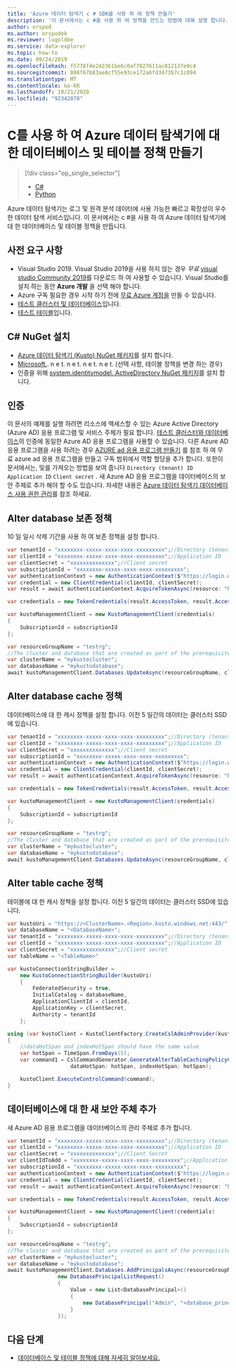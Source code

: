 ```yaml
---
title: 'Azure 데이터 탐색기 c # SDK를 사용 하 여 정책 만들기'
description: '이 문서에서는 c #을 사용 하 여 정책을 만드는 방법에 대해 설명 합니다.'
author: orspod
ms.author: orspodek
ms.reviewer: lugoldbe
ms.service: data-explorer
ms.topic: how-to
ms.date: 09/24/2019
ms.openlocfilehash: f5778f4e242361be6c0af7827611ac812137e9c4
ms.sourcegitcommit: 898f67b83ae8cf55e93ce172a6fd3473b7c1c094
ms.translationtype: MT
ms.contentlocale: ko-KR
ms.lasthandoff: 10/21/2020
ms.locfileid: "92342878"
---
```

# <a name="create-database-and-table-policies-for-azure-data-explorer-by-using-c"></a>C를 사용 하 여 Azure 데이터 탐색기에 대 한 데이터베이스 및 테이블 정책 만들기 #

> [!div class="op_single_selector"]
> * [C#](database-table-policies-csharp.md)
> * [Python](database-table-policies-python.md)
>

Azure 데이터 탐색기는 로그 및 원격 분석 데이터에 사용 가능한 빠르고 확장성이 우수한 데이터 탐색 서비스입니다. 이 문서에서는 c #을 사용 하 여 Azure 데이터 탐색기에 대 한 데이터베이스 및 테이블 정책을 만듭니다.

## <a name="prerequisites"></a>사전 요구 사항

* Visual Studio 2019. Visual Studio 2019을 사용 하지 않는 경우 *무료* [visual studio Community 2019](https://www.visualstudio.com/downloads/)를 다운로드 하 여 사용할 수 있습니다. Visual Studio를 설치 하는 동안 **Azure 개발** 을 선택 해야 합니다.
* Azure 구독 필요한 경우 시작 하기 전에 [무료 Azure 계정을](https://azure.microsoft.com/free/) 만들 수 있습니다.
* [테스트 클러스터 및 데이터베이스](create-cluster-database-csharp.md)입니다.
* [테스트 테이블](./net-sdk-ingest-data.md#create-a-table-on-your-test-cluster)입니다.

## <a name="install-c-nuget"></a>C# NuGet 설치

* [Azure 데이터 탐색기 (Kusto) NuGet 패키지](https://www.nuget.org/packages/Microsoft.Azure.Management.Kusto/)를 설치 합니다.
* [Microsoft.](https://www.nuget.org/packages/Microsoft.Azure.Kusto.Data.NETStandard/). n e t. n e t. n e t. n e t. (선택 사항, 테이블 정책을 변경 하는 경우)
* 인증을 위해 [system.identitymodel. ActiveDirectory NuGet 패키지](https://www.nuget.org/packages/Microsoft.IdentityModel.Clients.ActiveDirectory/)를 설치 합니다.

## <a name="authentication"></a>인증
이 문서의 예제를 실행 하려면 리소스에 액세스할 수 있는 Azure Active Directory (Azure AD) 응용 프로그램 및 서비스 주체가 필요 합니다. [테스트 클러스터와 데이터베이스](create-cluster-database-csharp.md#authentication)의 인증에 동일한 Azure AD 응용 프로그램을 사용할 수 있습니다. 다른 Azure AD 응용 프로그램을 사용 하려는 경우 [AZURE ad 응용 프로그램 만들기](/azure/active-directory/develop/howto-create-service-principal-portal) 를 참조 하 여 무료 azure ad 응용 프로그램을 만들고 구독 범위에서 역할 할당을 추가 합니다. 또한이 문서에서는, 및를 가져오는 방법을 보여 줍니다 `Directory (tenant) ID` `Application ID` `Client secret` . 새 Azure AD 응용 프로그램을 데이터베이스의 보안 주체로 추가 해야 할 수도 있습니다. 자세한 내용은 [Azure 데이터 탐색기 데이터베이스 사용 권한 관리](manage-database-permissions.md)를 참조 하세요.

## <a name="alter-database-retention-policy"></a>Alter database 보존 정책
10 일 일시 삭제 기간을 사용 하 여 보존 정책을 설정 합니다.
    
```csharp
var tenantId = "xxxxxxxx-xxxxx-xxxx-xxxx-xxxxxxxxx";//Directory (tenant) ID
var clientId = "xxxxxxxx-xxxxx-xxxx-xxxx-xxxxxxxxx";//Application ID
var clientSecret = "xxxxxxxxxxxxxx";//Client secret
var subscriptionId = "xxxxxxxx-xxxxx-xxxx-xxxx-xxxxxxxxx";
var authenticationContext = new AuthenticationContext($"https://login.windows.net/{tenantId}");
var credential = new ClientCredential(clientId, clientSecret);
var result = await authenticationContext.AcquireTokenAsync(resource: "https://management.core.windows.net/", clientCredential: credential);

var credentials = new TokenCredentials(result.AccessToken, result.AccessTokenType);

var kustoManagementClient = new KustoManagementClient(credentials)
{
    SubscriptionId = subscriptionId
};

var resourceGroupName = "testrg";
//The cluster and database that are created as part of the prerequisites
var clusterName = "mykustocluster";
var databaseName = "mykustodatabase";
await kustoManagementClient.Databases.UpdateAsync(resourceGroupName, clusterName, databaseName, new DatabaseUpdate(softDeletePeriod: TimeSpan.FromDays(10)));
```

## <a name="alter-database-cache-policy"></a>Alter database cache 정책
데이터베이스에 대 한 캐시 정책을 설정 합니다. 이전 5 일간의 데이터는 클러스터 SSD에 있습니다.

```csharp
var tenantId = "xxxxxxxx-xxxxx-xxxx-xxxx-xxxxxxxxx";//Directory (tenant) ID
var clientId = "xxxxxxxx-xxxxx-xxxx-xxxx-xxxxxxxxx";//Application ID
var clientSecret = "xxxxxxxxxxxxxx";//Client secret
var subscriptionId = "xxxxxxxx-xxxxx-xxxx-xxxx-xxxxxxxxx";
var authenticationContext = new AuthenticationContext($"https://login.windows.net/{tenantId}");
var credential = new ClientCredential(clientId, clientSecret);
var result = await authenticationContext.AcquireTokenAsync(resource: "https://management.core.windows.net/", clientCredential: credential);

var credentials = new TokenCredentials(result.AccessToken, result.AccessTokenType);

var kustoManagementClient = new KustoManagementClient(credentials)
{
    SubscriptionId = subscriptionId
};

var resourceGroupName = "testrg";
//The cluster and database that are created as part of the prerequisites
var clusterName = "mykustocluster";
var databaseName = "mykustodatabase";
await kustoManagementClient.Databases.UpdateAsync(resourceGroupName, clusterName, databaseName, new DatabaseUpdate(hotCachePeriod: TimeSpan.FromDays(5)));
```

## <a name="alter-table-cache-policy"></a>Alter table cache 정책
테이블에 대 한 캐시 정책을 설정 합니다. 이전 5 일간의 데이터는 클러스터 SSD에 있습니다.

```csharp
var kustoUri = "https://<ClusterName>.<Region>.kusto.windows.net:443/";
var databaseName = "<DatabaseName>";
var tenantId = "xxxxxxxx-xxxxx-xxxx-xxxx-xxxxxxxxx";//Directory (tenant) ID
var clientId = "xxxxxxxx-xxxxx-xxxx-xxxx-xxxxxxxxx";//Application ID
var clientSecret = "xxxxxxxxxxxxxx";//Client secret
var tableName = "<TableName>"

var kustoConnectionStringBuilder =
    new KustoConnectionStringBuilder(kustoUri)
    {
        FederatedSecurity = true,
        InitialCatalog = databaseName,
        ApplicationClientId = clientId,
        ApplicationKey = clientSecret,
        Authority = tenantId
    };

using (var kustoClient = KustoClientFactory.CreateCslAdminProvider(kustoConnectionStringBuilder))
{
    //dataHotSpan and indexHotSpan should have the same value
    var hotSpan = TimeSpan.FromDays(5);
    var command1 = CslCommandGenerator.GenerateAlterTableCachingPolicyCommand(tableName: tableName,
                    dataHotSpan: hotSpan, indexHotSpan: hotSpan);

    kustoClient.ExecuteControlCommand(command);
}
```

## <a name="add-a-new-principal-for-the-database"></a>데이터베이스에 대 한 새 보안 주체 추가
새 Azure AD 응용 프로그램을 데이터베이스의 관리 주체로 추가 합니다.

```csharp
var tenantId = "xxxxxxxx-xxxxx-xxxx-xxxx-xxxxxxxxx";//Directory (tenant) ID
var clientId = "xxxxxxxx-xxxxx-xxxx-xxxx-xxxxxxxxx";//Application ID
var clientSecret = "xxxxxxxxxxxxxx";//Client Secret
var clientIdToAdd = "xxxxxxxx-xxxxx-xxxx-xxxx-xxxxxxxxx";//Application ID
var subscriptionId = "xxxxxxxx-xxxxx-xxxx-xxxx-xxxxxxxxx";
var authenticationContext = new AuthenticationContext($"https://login.windows.net/{tenantId}");
var credential = new ClientCredential(clientId, clientSecret);
var result = await authenticationContext.AcquireTokenAsync(resource: "https://management.core.windows.net/", clientCredential: credential);

var credentials = new TokenCredentials(result.AccessToken, result.AccessTokenType);

var kustoManagementClient = new KustoManagementClient(credentials)
{
    SubscriptionId = subscriptionId
};

var resourceGroupName = "testrg";
//The cluster and database that are created as part of the prerequisites
var clusterName = "mykustocluster";
var databaseName = "mykustodatabase";
await kustoManagementClient.Databases.AddPrincipalsAsync(resourceGroupName, clusterName, databaseName,
                new DatabasePrincipalListRequest()
                {
                    Value = new List<DatabasePrincipal>()
                    {
                        new DatabasePrincipal("Admin", "<database_principle_name>", "App", appId: clientIdToAdd, tenantName:tenantId)
                    }
                });
```
## <a name="next-steps"></a>다음 단계

* [데이터베이스 및 테이블 정책에 대해 자세히 알아보세요.](kusto/management/policies.md)